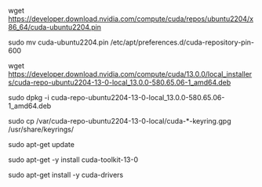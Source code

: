 

wget https://developer.download.nvidia.com/compute/cuda/repos/ubuntu2204/x86_64/cuda-ubuntu2204.pin

sudo mv cuda-ubuntu2204.pin /etc/apt/preferences.d/cuda-repository-pin-600

wget https://developer.download.nvidia.com/compute/cuda/13.0.0/local_installers/cuda-repo-ubuntu2204-13-0-local_13.0.0-580.65.06-1_amd64.deb

sudo dpkg -i cuda-repo-ubuntu2204-13-0-local_13.0.0-580.65.06-1_amd64.deb

sudo cp /var/cuda-repo-ubuntu2204-13-0-local/cuda-*-keyring.gpg /usr/share/keyrings/

sudo apt-get update


sudo apt-get -y install cuda-toolkit-13-0



sudo apt-get install -y cuda-drivers